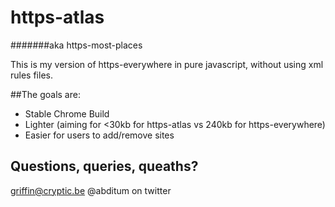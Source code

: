 # https-atlas
#######aka https-most-places

This is my version of https-everywhere in pure javascript, without using xml
rules files.

##The goals are:
* Stable Chrome Build
* Lighter (aiming for <30kb for https-atlas vs 240kb for https-everywhere)
* Easier for users to add/remove sites

## Questions, queries, queaths?
griffin@cryptic.be
@abditum on twitter